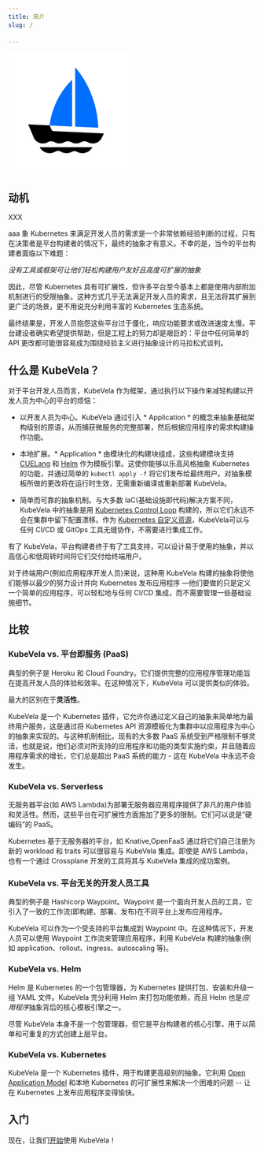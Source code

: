 ```yaml
---
title: 简介
slug: /

---
```


![alt](resources/KubeVela-01.png)

## 动机

XXX

aaa
象 Kubernetes 来满足开发人员的需求是一个非常依赖经验判断的过程，只有在决策者是平台构建者的情况下，最终的抽象才有意义。不幸的是，当今的平台构建者面临以下难题：

*没有工具或框架可让他们轻松构建用户友好且高度可扩展的抽象*

因此，尽管 Kubernetes 具有可扩展性，但许多平台至今基本上都是使用内部附加机制进行的受限抽象。这种方式几乎无法满足开发人员的需求，且无法将其扩展到更广泛的场景，更不用说充分利用丰富的 Kubernetes 生态系统。

最终结果是，开发人员抱怨这些平台过于僵化，响应功能要求或改进速度太慢。平台建设者确实希望提供帮助，但是工程上的努力却是艰巨的：平台中任何简单的 API 更改都可能很容易成为围绕经验主义进行抽象设计的马拉松式谈判。

## 什么是 KubeVela？

对于平台开发人员而言，KubeVela 作为框架，通过执行以下操作来减轻构建以开发人员为中心的平台的烦恼：

- 以开发人员为中心。KubeVela 通过引入 * Application * 的概念来抽象基础架构级别的原语，从而捕获微服务的完整部署，然后根据应用程序的需求构建操作功能。

- 本地扩展。* Application * 由模块化的构建块组成，这些构建模块支持 [CUELang](https://github.com/cuelang/cue) 和 [Helm](https://helm.sh) 作为模板引擎。这使你能够以乐高风格抽象 Kubernetes 的功能，并通过简单的 `kubectl apply -f` 将它们发布给最终用户。对抽象模板所做的更改将在运行时生效，无需重新编译或重新部署 KubeVela。

- 简单而可靠的抽象机制。与大多数 IaC(基础设施即代码)解决方案不同，KubeVela 中的抽象是用 [Kubernetes Control Loop](https://kubernetes.io/docs/concepts/architecture/controller/) 构建的，所以它们永远不会在集群中留下配置漂移。作为 [Kubernetes 自定义资源](https://kubernetes.io/docs/concepts/extend-kubernetes/api-extension/custom-resources/)，KubeVela可以与任何 CI/CD 或 GitOps 工具无缝协作，不需要进行集成工作。

有了 KubeVela，平台构建者终于有了工具支持，可以设计易于使用的抽象，并以高信心和低周转时间将它们交付给终端用户。

对于终端用户(例如应用程序开发人员)来说，这种用 KubeVela 构建的抽象将使他们能够以最少的努力设计并向 Kubernetes 发布应用程序 —他们要做的只是定义一个简单的应用程序，可以轻松地与任何 CI/CD 集成，而不需要管理一些基础设施细节。

## 比较

### KubeVela vs. 平台即服务 (PaaS) 

典型的例子是 Heroku 和 Cloud Foundry。它们提供完整的应用程序管理功能旨在提高开发人员的体验和效率。在这种情况下，KubeVela 可以提供类似的体验。

最大的区别在于**灵活性**。

KubeVela 是一个 Kubernetes 插件，它允许你通过定义自己的抽象来简单地为最终用户服务，这是通过将 Kubernetes API 资源模板化为集群中以应用程序为中心的抽象来实现的。与这种机制相比，现有的大多数 PaaS 系统受到严格限制不够灵活，也就是说，他们必须对所支持的应用程序和功能的类型实施约束，并且随着应用程序需求的增长，它们总是超出 PaaS 系统的能力 - 这在 KubeVela 中永远不会发生。

### KubeVela vs. Serverless 

无服务器平台(如 AWS Lambda)为部署无服务器应用程序提供了非凡的用户体验和灵活性。然而，这些平台在可扩展性方面施加了更多的限制。它们可以说是“硬编码”的 PaaS。

Kubernetes 基于无服务器的平台，如 Knative,OpenFaaS 通过将它们自己注册为新的 workload 和 traits 可以很容易与 KubeVela 集成。即使是 AWS Lambda，也有一个通过 Crossplane 开发的工具将其与 KubeVela 集成的成功案例。

### KubeVela vs. 平台无关的开发人员工具

典型的例子是 Hashicorp Waypoint。Waypoint 是一个面向开发人员的工具，它引入了一致的工作流(即构建、部署、发布)在不同平台上发布应用程序。

KubeVela 可以作为一个受支持的平台集成到 Waypoint 中。在这种情况下，开发人员可以使用 Waypoint 工作流来管理应用程序，利用 KubeVela 构建的抽象(例如 application、rollout、ingress、autoscaling 等)。

### KubeVela vs. Helm 

Helm 是 Kubernetes 的一个包管理器，为 Kubernetes 提供打包、安装和升级一组 YAML 文件。KubeVela 充分利用 Helm 来打包功能依赖，而且 Helm 也是*应用程序*抽象背后的核心模板引擎之一。

尽管 KubeVela 本身不是一个包管理器，但它是平台构建者的核心引擎，用于以简单和可重复的方式创建上层平台。

### KubeVela vs. Kubernetes

KubeVela 是一个 Kubernetes 插件，用于构建更高级别的抽象。它利用 [Open Application Model](https://github.com/oam-dev/spec) 和本地 Kubernetes 的可扩展性来解决一个困难的问题 -- 让在 Kubernetes 上发布应用程序变得愉快。

## 入门

现在，让我们[开始](./quick-start.md)使用 KubeVela！
